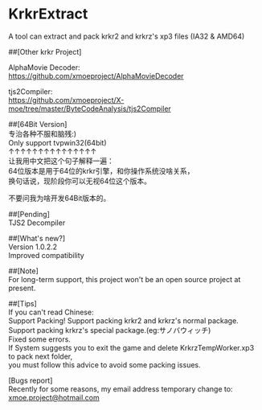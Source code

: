 # KrkrExtract
A tool can extract and pack krkr2 and krkrz's xp3 files (IA32 & AMD64)  

##[Other krkr Project]  
 
AlphaMovie Decoder:  
https://github.com/xmoeproject/AlphaMovieDecoder

tjs2Compiler:  
https://github.com/xmoeproject/X-moe/tree/master/ByteCodeAnalysis/tjs2Compiler

##[64Bit Version]  
专治各种不服和脑残:)  
Only support tvpwin32(64bit)  
↑↑↑↑↑↑↑↑↑↑↑↑↑↑↑  
让我用中文把这个句子解释一遍：  
64位版本是用于64位的krkr引擎，和你操作系统没啥关系，  
换句话说，现阶段你可以无视64位这个版本。  

不要问我为啥开发64Bit版本的。  
   
##[Pending]  
TJS2 Decompiler  


##[What's new?]  
Version 1.0.2.2  
Improved compatibility  


##[Note]  
For long-term support, this project won't be an open source project at present.


##[Tips]  
If you can't read Chinese:  
Support Packing! 
Support packing krkr2 and krkrz's normal package.  
Support packing krkrz's special package.(eg:サノバウィッチ)  
Fixed some errors.  
If System suggests you to exit the game and delete KrkrzTempWorker.xp3 to pack next folder,  
you must follow this advice to avoid some packing issues.  

[Bugs report]  
Recently for some reasons, my email address temporary change to: xmoe.project@hotmail.com


